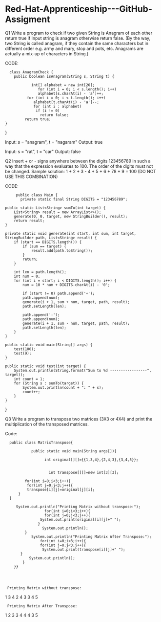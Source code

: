 # Red-Hat-Apprenticeship---GitHub-Assigment



 Q1   Write a program to check if two given String is Anagram of each other return true if Input
      string is anagram otherwise return false. (By the way, two String is called anagram, if
       they contain the same characters but in different order e.g. army and mary, stop and
        pots, etc. Anagrams are actually a mix-up of characters in String.) 
        
        

 CODE:  
 
      class AnagramCheck {
        public boolean isAnagram(String s, String t) {
                  
                int[] alphabet = new int[26];
                   for (int i = 0; i < s.length(); i++)
                   alphabet[s.charAt(i) - 'a']++;
              for (int i = 0; i < t.length(); i++) 
                 alphabet[t.charAt(i) - 'a']--;
                 for (int i : alphabet)
                  if (i != 0)
                    return false;
             return true;
    }
}


Input: s = "anagram", t = "nagaram"
Output: true

Input: s = "rat", t = "car"
Output: false




 Q2   Insert + or - signs anywhere between the digits 123456789 in such a way that the
      expression evaluates to 100. The order of the digits must not be changed.
      Sample solution: 1 + 2 + 3 - 4 + 5 + 6 + 78 + 9 = 100 (DO NOT USE THIS
      COMBINATION)
      
      
 CODE:   
         
         public class Main {
           private static final String DIGITS = "123456789";
    
    public static List<String> sumTo(int target) {
        List<String> result = new ArrayList<>();
        generate(0, 0, target, new StringBuilder(), result);
        return result;
    }
    
    private static void generate(int start, int sum, int target, StringBuilder path, List<String> result) {
        if (start == DIGITS.length()) {
            if (sum == target) {
                result.add(path.toString());
            }
            return;
        }
        
        int len = path.length();
        int num = 0;
        for (int i = start; i < DIGITS.length(); i++) {
            num = 10 * num + DIGITS.charAt(i) - '0';
            
            if (start != 0) path.append('+');
            path.append(num);
            generate(i + 1, sum + num, target, path, result);
            path.setLength(len);
            
            path.append('-');
            path.append(num);
            generate(i + 1, sum - num, target, path, result);
            path.setLength(len);
        }
    }
    
    public static void main(String[] args) {
        test(100);
        test(9);
    }
    
    public static void test(int target) {
        System.out.println(String.format("Sum to %d -----------------", target));
        int count = 1;
        for (String s : sumTo(target)) {
            System.out.println(count + ": " + s);
            count++;
        }
    }
}



 Q3   Write a program to transpose two matrices (3X3 or 4X4) and print the multiplication of
       the transposed matrices.



Code:       

      public class MatrixTranspose{  

                public static void main(String args[]){  

                      int original[][]={{1,3,4},{2,4,3},{3,4,5}};    
    

                        int transpose[][]=new int[3][3];  
           
             for(int i=0;i<3;i++){    
              for(int j=0;j<3;j++){    
              transpose[i][j]=original[j][i];  
          }    
      }    
  
         System.out.println("Printing Matrix without transpose:");  
                      for(int i=0;i<3;i++){    
                      for(int j=0;j<3;j++){    
                    System.out.print(original[i][j]+" ");    
                   }    
                     System.out.println(); 
             }    
                System.out.println("Printing Matrix After Transpose:");  
                    for(int i=0;i<3;i++){    
                    for(int j=0;j<3;j++){    
                     System.out.print(transpose[i][j]+" ");    
           }    
               System.out.println();    
            }    
        }}  




     Printing Matrix without transpose:
1 3 4 
2 4 3 
3 4 5 

     Printing Matrix After Transpose:
1 2 3 
3 4 4 
4 3 5 

